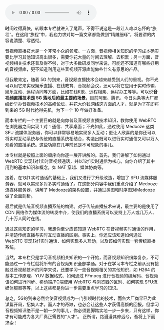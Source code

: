 <audio title="结束语 _ 路漫漫其修远兮，吾将上下而求索" src="https://static001.geekbang.org/resource/audio/76/e7/7695af49b5aa12701e40d90ab766cbe7.mp3" controls="controls"></audio> 
<p>时间过得真快，转眼本专栏就进入了尾声，不得不说这是一段让人难以忘怀的“旅程”。在这段“旅程”中，我也力求对每一篇文章都能做到“精雕细琢”，将要讲的内容说清楚、写透彻。</p><p>音视频直播技术是一个非常小众的领域。一方面，音视频相关知识的学习成本确实要比学习其他知识高出很多，需要你花大量的时间去理解、去积累；另一方面，音视频相关技术还普及得不够，对于大多数研发同学来说，可能还不知道有哪些好用的音视频库，更不知道利用这些音视频开源库能做些什么有意思的产品。</p><p>但我敢肯定，随着 5G 的到来，音视频直播技术会越来越受到人们的重视。你不光可以用它来实现娱乐直播、在线教育、音视频会议，还可以将它应用于实时传输、娱乐互动、远程协同等方面，比如在线K歌、远程相亲、远程办工等等。可以说<strong>音视频直播技术是 5G 落地后的最主要的场景</strong>，目前阿里、腾讯、今日头条等大厂都纷纷举办音视频技术的高峰论坛，并花大价钱网络这方面的人才，就是为了在即将到来的 5G 时代抢得先机，为下一个 10 年做好准备。</p><p>而本专栏的一个主要目的就是向你普及音视频直播技术知识，教你使用 WebRTC 在浏览器之间实现 1 对 1 通信、共享桌面；不光如此，通过使用 Medooze  这类 SFU 流媒体服务器，你可以非常容易地实现多人互动；更让人欣喜的是你还可以将实时互动系统与传统的直播系统相结合，构造出既可以进行实时通信又可以万人观看的直播系统。这些功能在几年前还是不可想象的事儿。</p><!-- [[[read_end]]] --><p>本专栏就是按照上面的顺序向你逐一展开讲解的。首先，我们讲解了如何通过 WebRTC 实现1对1实时音视频通话，并以1对1实时通信为核心，向你介绍了其中用到的基本知识和概念，如 NAT 穿越、媒体协商等。</p><p>接着，在1对1 实时通话的基础上，我们又进行了升级改造，增加了 SFU 流媒体服务器，就可以实现多对多实时通话了。在这部分内容中我们重点介绍了 Medooze 流媒体服务器，讲解了 Medooze的架构设置，并通过类图和时序图对Medooze做了全面剖析。</p><p>最后就是传统音视频直播系统的构建。对于传统直播技术来说，最主要的是使用了 CDN 网络作为媒体流的转发中介，使我们的直播系统可以支持上万人或几万人、几十万人同时在线。</p><p>通过这些知识的学习，我想你至少应该知道 WebRTC 在音视频实时通话的作用，并清楚传统直播与实时互动直播的区别。事实上，你还应该知道如何通过 WebRTC 实现1对1实时通话、如何实现多人互动，以及该如何实现一套传统直播系统。</p><p>当然，本专栏只是学习音视频相关知识的一个开始，而音视频知识纷繁复杂，不可能通过一个专栏就将所有的音视频知识全部学通。对于在学习本专栏之前从没有接触过音视频技术的同学来说，还要学习一些音视频相关的其他知识，如 H264 的基本工作原理、YUV 数据格式、如何通过 FFmpeg 进行音视频的编解码、音视频该如何进行同步、移动端/PC端使用 WebRTC 与浏览器的区别、如何实现 SFU流媒体服器等等，以上这些都是你进一步需要重点学习的知识。</p><p>总之，5G的到来必然会使音视频成为一门引领时代的技术，而各大厂商早已为此谋篇开局，招集人才。而人才的奇缺，也必会让这些人才获得高额的回报。但学习音视频知识绝不是一朝一夕的事儿，你必须要脚踏实地一步一步来，只有这样，你才有可能成为各大厂真正需要的“人才”。 正所谓，路漫漫其修远兮，吾将上下而求索！</p><p><a href="https://jinshuju.net/f/BmJsUX"><img src="https://static001.geekbang.org/resource/image/be/9c/be9298e3cfbbfb3fd507ffe3ac867e9c.jpg" alt=""></a></p>